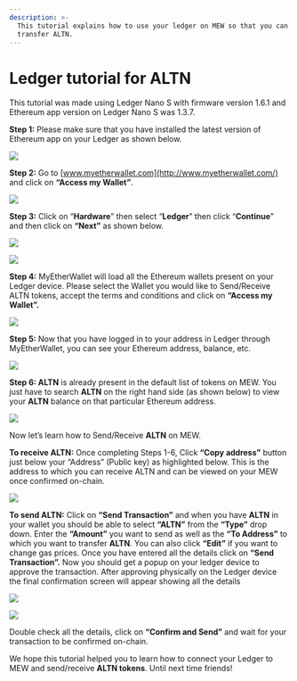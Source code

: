 ```yaml
---
description: >-
  This tutorial explains how to use your ledger on MEW so that you can vie and
  transfer ALTN.
---
```


# Ledger tutorial for ALTN

This tutorial was made using Ledger Nano S with firmware version 1.6.1 and Ethereum app version on Ledger Nano S was 1.3.7.

**Step 1:** Please make sure that you have installed the latest version of Ethereum app on your Ledger as shown below.

![](../../.gitbook/assets/1%20%281%29.png)

**Step 2:** Go to [www.myetherwallet.com](http://www.myetherwallet.com/) and click on **“Access my Wallet”**.

![](../../.gitbook/assets/2%20%281%29.png)

**Step 3:** Click on “**Hardware**” then select “**Ledger**” then click “**Continue**” and then click on **“Next”** as shown below.

![](../../.gitbook/assets/3%20%282%29.png)

![](../../.gitbook/assets/4%20%284%29.png)

**Step 4:** MyEtherWallet will load all the Ethereum wallets present on your Ledger device. Please select the Wallet you would like to Send/Receive ALTN tokens, accept the terms and conditions and click on **“Access my Wallet”.**

![](../../.gitbook/assets/5.png)

**Step 5:** Now that you have logged in to your address in Ledger through MyEtherWallet, you can see your Ethereum address, balance, etc.

![](../../.gitbook/assets/6%20%282%29.png)

**Step 6: ALTN** is already present in the default list of tokens on MEW. You just have to search **ALTN** on the right hand side \(as shown below\) to view your **ALTN** balance on that particular Ethereum address.

![](../../.gitbook/assets/7%20%281%29.png)

Now let’s learn how to Send/Receive **ALTN** on MEW.

**To receive ALTN:** Once completing Steps 1-6, Click **“Copy address”** button just below your “Address” \(Public key\) as highlighted below. This is the address to which you can receive ALTN and can be viewed on your MEW once confirmed on-chain.

![](../../.gitbook/assets/8%20%282%29.png)

**To send ALTN:** Click on **“Send Transaction”** and when you have **ALTN** in your wallet you should be able to select **“ALTN”** from the **“Type”** drop down. Enter the **“Amount”** you want to send as well as the **“To Address”** to which you want to transfer **ALTN**. You can also click **“Edit”** if you want to change gas prices. Once you have entered all the details click on **“Send Transaction”.** Now you should get a popup on your ledger device to approve the transaction. After approving physically on the Ledger device the final confirmation screen will appear showing all the details

![](../../.gitbook/assets/9.png)

![](../../.gitbook/assets/10%20%282%29.png)

Double check all the details, click on **“Confirm and Send”** and wait for your transaction to be confirmed on-chain.

We hope this tutorial helped you to learn how to connect your Ledger to MEW and send/receive **ALTN tokens**. Until next time friends!

